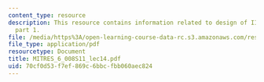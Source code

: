 ```yaml
---
content_type: resource
description: This resource contains information related to design of IIR digital filters,
  part 1.
file: /media/https%3A/open-learning-course-data-rc.s3.amazonaws.com/res-6-008-digital-signal-processing-spring-2011/70cf0d53f7ef869c6bbcfbb060aec824_MITRES_6_008S11_lec14.pdf
file_type: application/pdf
resourcetype: Document
title: MITRES_6_008S11_lec14.pdf
uid: 70cf0d53-f7ef-869c-6bbc-fbb060aec824
---
```

